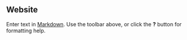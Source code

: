 ## Website

Enter text in [Markdown](http://daringfireball.net/projects/markdown/). Use the toolbar above, or click the **?** button for formatting help.

